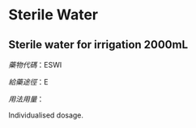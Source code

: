 # Sterile Water

## Sterile water for irrigation 2000mL

*藥物代碼*：ESWI

*給藥途徑*：E

*用法用量*：

Individualised dosage.

